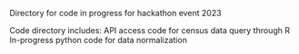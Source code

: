 Directory for code in progress for hackathon event 2023

Code directory includes:
API access code for census data query through R 
In-progress python code for data normalization
